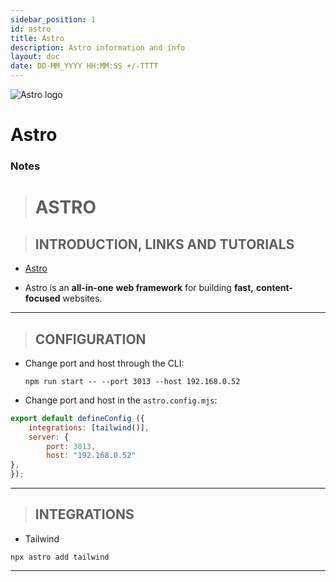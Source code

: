 ```yaml
---
sidebar_position: 1
id: astro
title: Astro
description: Astro information and info
layout: doc
date: DD-MM_YYYY HH:MM:SS +/-TTTT
---
```



  ![Astro logo](/img/astro.png)


# Astro

### Notes

> # ASTRO

> ## INTRODUCTION, LINKS AND TUTORIALS

- [Astro](https://astro.build/)

- Astro is an **all-in-one** **web framework** for building **fast,** **content-focused** websites.

---

> ## CONFIGURATION

- Change port and host through the CLI:
  
  ```shell
  npm run start -- --port 3013 --host 192.168.0.52
  ```

- Change port and host in the `astro.config.mjs`:

```javascript
export default defineConfig ({
    integrations: [tailwind()],
    server: {
        port: 3013,
        host: "192.168.0.52"
},
});
```

---

> ## INTEGRATIONS

- Tailwind

```shell
npx astro add tailwind
```

---

